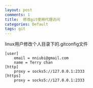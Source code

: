 ```yaml
---
layout: post
comments: 1
title:  修改git使用代理访问
categories: Default
tags: git
---
```


linux用户修改个人目录下的.gitconfig文件

```
[user]
	email = nniubi@gmail.com
	name = Terry chan
[http]
	proxy = socks5://127.0.0.1:2333
[https]
	proxy = socks5://127.0.0.1:2333

```
